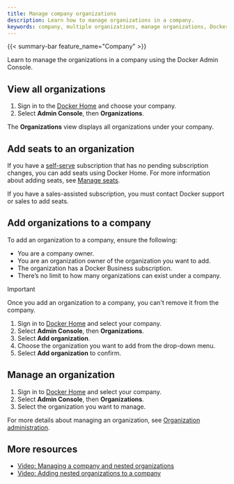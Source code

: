 ```yaml
---
title: Manage company organizations
description: Learn how to manage organizations in a company.
keywords: company, multiple organizations, manage organizations, Docker Admin Console, organization settings, add organization, company management
---
```


{{< summary-bar feature_name="Company" >}}

Learn to manage the organizations in a company using the Docker Admin Console.

## View all organizations

1. Sign in to the [Docker Home](https://app.docker.com) and choose
your company.
1. Select **Admin Console**, then **Organizations**.

The **Organizations** view displays all organizations under your company.

## Add seats to an organization

If you have a [self-serve](../../subscription/details.md#self-serve)
subscription that has no pending subscription changes, you can add seats using
Docker Home. For more information about adding seats,
see [Manage seats](/manuals/subscription/manage-seats.md#add-seats).

If you have a sales-assisted subscription, you must contact Docker support or
sales to add seats.

## Add organizations to a company

To add an organization to a company, ensure the following:

- You are a company owner.
- You are an organization owner of the organization you want to add.
- The organization has a Docker Business subscription.
- There’s no limit to how many organizations can exist under a company.

> [!IMPORTANT]
>
> Once you add an organization to a company, you can't remove it from the
company.

1. Sign in to [Docker Home](https://app.docker.com) and select your company.
1. Select **Admin Console**, then **Organizations**.
1. Select **Add organization**.
1. Choose the organization you want to add from the drop-down menu.
1. Select **Add organization** to confirm.

## Manage an organization

1. Sign in to [Docker Home](https://app.docker.com) and select your company.
1. Select **Admin Console**, then **Organizations**.
1. Select the organization you want to manage.

For more details about managing an organization, see
[Organization administration](../organization/_index.md).

## More resources

- [Video: Managing a company and nested organizations](https://youtu.be/XZ5_i6qiKho?feature=shared&t=229)
- [Video: Adding nested organizations to a company](https://youtu.be/XZ5_i6qiKho?feature=shared&t=454)
